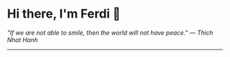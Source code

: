 <h1>Hi there, I'm Ferdi 👋</h1>

<p><em>
  "If we are not able to smile, then the world will not have peace." — Thich Nhat Hanh
</em></p>

---
